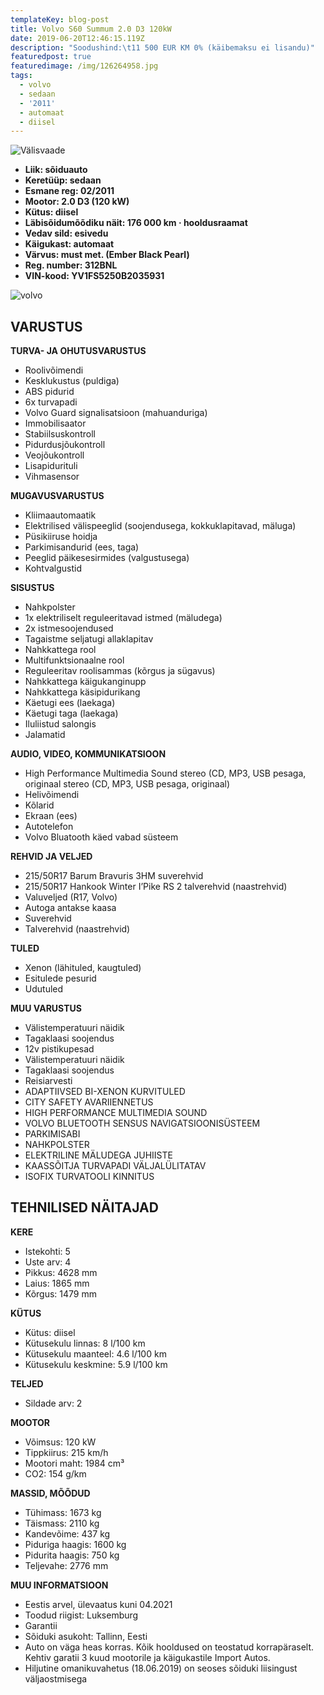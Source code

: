 ```yaml
---
templateKey: blog-post
title: Volvo S60 Summum 2.0 D3 120kW
date: 2019-06-20T12:46:15.119Z
description: "Soodushind:\t11 500 EUR KM 0% (käibemaksu ei lisandu)"
featuredpost: true
featuredimage: /img/126264958.jpg
tags:
  - volvo
  - sedaan
  - '2011'
  - automaat
  - diisel
---
```

![Välisvaade](/img/126264958.jpg "Välisvaade")

* **Liik:	sõiduauto** 
* **Keretüüp:	sedaan** 
* **Esmane reg:	02/2011** 
* **Mootor:	2.0 D3 (120 kW)** 
* **Kütus:	diisel** 
* **Läbisõidumõõdiku näit:	176 000 km · hooldusraamat** 
* **Vedav sild:	esivedu** 
* **Käigukast:	automaat** 
* **Värvus:	must met. (Ember Black Pearl)** 
* **Reg. number:	312BNL** 
* **VIN-kood:	YV1FS5250B2035931** 

![volvo](/img/126264953.jpg "volvo")

## VARUSTUS

**TURVA- JA OHUTUSVARUSTUS**

* Roolivõimendi
* Kesklukustus (puldiga)
* ABS pidurid
* 6x turvapadi
* Volvo Guard signalisatsioon (mahuanduriga)
* Immobilisaator
* Stabiilsuskontroll
* Pidurdusjõukontroll
* Veojõukontroll
* Lisapidurituli
* Vihmasensor

**MUGAVUSVARUSTUS**

* Kliimaautomaatik
* Elektrilised välispeeglid (soojendusega, kokkuklapitavad, mäluga)
* Püsikiiruse hoidja
* Parkimisandurid (ees, taga)
* Peeglid päikesesirmides (valgustusega)
* Kohtvalgustid

**SISUSTUS**

* Nahkpolster
* 1x elektriliselt reguleeritavad istmed (mäludega)
* 2x istmesoojendused
* Tagaistme seljatugi allaklapitav
* Nahkkattega rool
* Multifunktsionaalne rool
* Reguleeritav roolisammas (kõrgus ja sügavus)
* Nahkkattega käigukanginupp
* Nahkkattega käsipidurikang
* Käetugi ees (laekaga)
* Käetugi taga (laekaga)
* Iluliistud salongis
* Jalamatid

**AUDIO, VIDEO, KOMMUNIKATSIOON**

* High Performance Multimedia Sound stereo (CD, MP3, USB pesaga, originaal stereo (CD, MP3, USB pesaga, originaal)
* Helivõimendi
* Kõlarid
* Ekraan (ees)
* Autotelefon
* Volvo Bluatooth käed vabad süsteem

**REHVID JA VELJED**

* 215/50R17 Barum Bravuris 3HM suverehvid
* 215/50R17 Hankook Winter I’Pike RS 2 talverehvid (naastrehvid)
* Valuveljed (R17, Volvo)
* Autoga antakse kaasa
* Suverehvid
* Talverehvid (naastrehvid)

**TULED**

* Xenon (lähituled, kaugtuled)
* Esitulede pesurid
* Udutuled

**MUU VARUSTUS**

* Välistemperatuuri näidik
* Tagaklaasi soojendus
* 12v pistikupesad
* Välistemperatuuri näidik
* Tagaklaasi soojendus
* Reisiarvesti
* ADAPTIIVSED BI-XENON KURVITULED
* CITY SAFETY AVARIIENNETUS
* HIGH PERFORMANCE MULTIMEDIA SOUND
* VOLVO BLUETOOTH SENSUS NAVIGATSIOONISÜSTEEM
* PARKIMISABI
* NAHKPOLSTER
* ELEKTRILINE MÄLUDEGA JUHIISTE
* KAASSÕITJA TURVAPADI VÄLJALÜLITATAV
* ISOFIX TURVATOOLI KINNITUS

## TEHNILISED NÄITAJAD

**KERE**

* Istekohti:	5
* Uste arv:	4
* Pikkus:	4628 mm
* Laius:	1865 mm
* Kõrgus:	1479 mm

**KÜTUS**

* Kütus:	diisel
* Kütusekulu linnas:	8 l/100 km
* Kütusekulu maanteel:	4.6 l/100 km
* Kütusekulu keskmine:	5.9 l/100 km

**TELJED**

* Sildade arv:	2

**MOOTOR**

* Võimsus:	120 kW
* Tippkiirus:	215 km/h
* Mootori maht:	1984 cm³
* CO2:	154 g/km

**MASSID, MÕÕDUD**

* Tühimass:	1673 kg
* Täismass:	2110 kg
* Kandevõime:	437 kg
* Piduriga haagis:	1600 kg
* Pidurita haagis:	750 kg
* Teljevahe:	2776 mm

**MUU INFORMATSIOON**

* Eestis arvel, ülevaatus kuni 04.2021
* Toodud riigist: Luksemburg
* Garantii
* Sõiduki asukoht: Tallinn, Eesti
* Auto on väga heas korras. Kõik hooldused on teostatud korrapäraselt. Kehtiv garatii 3 kuud mootorile ja käigukastile Import Autos.
* Hiljutine omanikuvahetus (18.06.2019) on seoses sõiduki liisingust väljaostmisega
